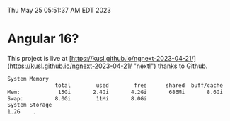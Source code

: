 Thu May 25 05:51:37 AM EDT 2023

# Angular 16?


This project is live at [https://kusl.github.io/ngnext-2023-04-21/](https://kusl.github.io/ngnext-2023-04-21/ "next!") thanks to Github.

```bash
System Memory
               total        used        free      shared  buff/cache   available
Mem:            15Gi       2.4Gi       4.2Gi       686Mi       8.6Gi        11Gi
Swap:          8.0Gi        11Mi       8.0Gi
System Storage
1.2G	.
```
```bash
